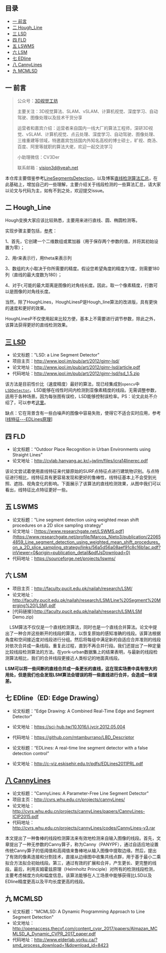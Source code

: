 ## 目录
<!-- MarkdownTOC depth=4 -->
- [一 前言](#前言)
- [二 Hough_Line](#Hough)
- [三 LSD](#LSD)
- [四 FLD](#FLD)
- [五 LSWMS](#LSWMS)
- [六 LSM](#LSM)
- [七 EDline](#EDline)
- [八 CannyLines](#CannyLines)
- [九 MCMLSD](#MCMLSD)

<a name="前言"></a>

## 一 前言

> 公众号：[3D视觉工坊](https://mp.weixin.qq.com/s?__biz=MzU1MjY4MTA1MQ==&mid=2247484684&idx=1&sn=e812540aee03a4fc54e44d5555ccb843&chksm=fbff2e38cc88a72e180f0f6b0f7b906dd616e7d71fffb9205d529f1238e8ef0f0c5554c27dd7&token=691734513&lang=zh_CN#rd)
>
> 主要关注：3D视觉算法、SLAM、vSLAM、计算机视觉、深度学习、自动驾驶、图像处理以及技术干货分享
>
> 运营者和嘉宾介绍：运营者来自国内一线大厂的算法工程师，深研3D视觉、vSLAM、计算机视觉、点云处理、深度学习、自动驾驶、图像处理、三维重建等领域，特邀嘉宾包括国内外知名高校的博士硕士，旷视、商汤、百度、阿里等就职的算法大佬，欢迎一起交流学习
>
> 小助理微信：CV3Der
>
> 联系邮箱：vision3d@yeah.net



本仓库主要借鉴参考[LineSegmentsDetection](https://github.com/Vincentqyw/LineSegmentsDetection)，以及博客[直线检测算法汇总](https://blog.csdn.net/WZZ18191171661/article/details/101116949#t9)，在此基础上，增加自己的一些理解，主要介绍关于线段检测的一些算法汇总，请大家以论文与代码为主，如有不到之处，欢迎提交issue。

<a name="Hough"></a>

## 二 Hough_Line

Hough变换大家应该比较熟悉，主要用来进行直线、圆、椭圆检测等。

实现步骤主要包括，[参考](https://blog.csdn.net/WZZ18191171661/article/details/101116949#t2)：

1、首先，它创建一个二维数组或累加器（用于保存两个参数的值，并将其初始设置为零）；

2、用r来表示行，用theta来表示列

3、数组的大小取决于你所需要的精度。假设您希望角度的精度为1度，则需要180列（直线的最大度数为180）；

4、对于r,可能的最大距离是图像的对角线长度。因此，取一个像素精度，行数可以是图像的对角线长度。

当然，除了HoughLines，HoughLinesP是Hough_line算法的改进版，具有更快的速度和更好的效果。

HoughLinesP不仅使用起来比较方便，基本上不需要进行调节参数，除此之外，该算法获得更好的直线检测效果。

<a name="LSD"></a>

## [三 LSD](http://www.ipol.im/pub/art/2012/gjmr-lsd/)

- 论文标题："LSD: a Line Segment Detector"
- 项目主页：http://www.ipol.im/pub/art/2012/gjmr-lsd/
- 论文地址：http://www.ipol.im/pub/art/2012/gjmr-lsd/article.pdf
- 代码地址：http://www.ipol.im/pub/art/2012/gjmr-lsd/lsd_1.5.zip

该方法是目前性价比（速度精度）最好的算法，现已经集成到`opencv`中[`LSDDetector`](https://docs.opencv.org/master/d1/dbd/classcv_1_1line__descriptor_1_1LSDDetector.html)。LSD能够在线性时间内检测到亚像素精度的线段。无需调整参数，适用于各种场景。因为每张图有误检，LSD能够控制误检率。PS：论文此处不介绍了，可以参考[这里](https://blog.csdn.net/chishuideyu/article/details/78081643?locationNum=9&fps=1)。

缺点：它在背景含有一些白噪声的图像中容易失败，使得它不适合实时应用，参考[[线特征---EDLines原理](https://www.cnblogs.com/Jessica-jie/p/7655466.html)]



<a name="FLD"></a>

## 四 FLD 

- 论文标题：“Outdoor Place Recognition in Urban Environments using Straight Lines”
- 论文地址：http://cvlab.hanyang.ac.kr/~jwlim/files/icra14linerec.pdf

该论文尝试着使用直线特征来代替原始的SURF点特征点进行建筑物识别。与点特征进行相比，线特征具有更容易发现和更好的鲁棒性，线特征基本上不会受到光照、遮挡、视角变化的影响。下面展示了该算法的直线检测效果，从图中我们可以看出，线特征比点特征更好一些。

<a name="LSWMS"></a>

## 五 LSWMS

- 论文标题："Line segment detection using weighted mean shift procedures on a 2D slice sampling strategy"
- 论文地址：[https://www.researchgate.net/LSWMS.pdf](https://www.researchgate.net/profile/Marcos_Nieto3/publication/220654859_Line_segment_detection_using_weighted_mean_shift_procedures_on_a_2D_slice_sampling_strategy/links/56a5d56a08aef91c8c16b1ac.pdf?inViewer=0&origin=publication_detail&pdfJsDownload=0)
- 代码地址：https://sourceforge.net/projects/lswms/



##  六 LSM

- 项目主页：http://faculty.pucit.edu.pk/nailah/research/LSM/
- 论文地址：http://faculty.pucit.edu.pk/nailah/research/LSM/Line%20Segment%20Merging%20(LSM).pdf
- [代码链接](http://faculty.pucit.edu.pk/nailah/research/LSM/LSM Demo.zip)

 LSM算法不仅仅是一个直线检测算法，同时也是一个直线合并算法。论文中提出了一种合并这些断开的线段的算法，以恢复原始的感知准确的线段。该算法根据角度和空间接近度对线段进行分组。然后将每组中满足新的自适应合并准则的线段对依次合并成一条线段。重复此过程，直到不再合并行段。我们还提出了一种定量比较线段检测算法的方法。在york-urban数据集上的结果表明，与最新的线段检测算法相比，我们的合并线段更接近人类标记的地面真线段。

**LSM可以将一些间断的直线合并成一条更长的直线，这在现实场景中具有很大的用处，但是我们也会发现LSM算法会错误的将一些直线进行合并，会造成一些误差。**

<a name="EDline"></a>

## 七 EDline（ED: Edge Drawing）

- 论文标题："Edge Drawing: A Combined Real-Time Edge and Segment Detector"
- 论文地址：https://sci-hub.tw/10.1016/j.jvcir.2012.05.004
- 代码地址：https://github.com/mtamburrano/LBD_Descriptor



- 论文标题：“EDLines: A real-time line segment detector with a false detection control”
- 论文地址：http://c-viz.eskisehir.edu.tr/pdfs/EDLines2011PRL.pdf

<a name="CannyLines"></a>

## [八 CannyLines](http://cvrs.whu.edu.cn/projects/cannyLines/)

- 论文标题："CannyLines: A Parameter-Free Line Segment Detector"
- 项目主页：http://cvrs.whu.edu.cn/projects/cannyLines/
- 论文地址：http://cvrs.whu.edu.cn/projects/cannyLines/papers/CannyLines-ICIP2015.pdf
- 代码地址：http://cvrs.whu.edu.cn/projects/cannyLines/codes/CannyLines-v3.rar

本文提出了一种鲁棒的线段检测算法来有效地检测来自输入图像的线段。首先，文章提出了一种无参数的Canny算子，称为Canny（PANYPF），通过自适应地设置传统Canny算子的低阈值和高阈值来鲁棒地从输入图像中提取边缘。然后，提出了有效的像素连接和分割技术，直接从边缘图中收集共线点群，用于基于最小二乘拟合方法拟合初始线段。第三，通过有效的扩展和合并，产生更长、更完整的线段。最后，利用亥姆霍兹原理（Helmholtz Principle）对所有的检测线段检测，主要考虑梯度方向和幅度信息。该算法能够在人工场景中能够获得比LSD以及EDline精度更高以及平均长度更高的线段。

<a name="MCMLSD"></a>

## 九 MCMLSD

- 论文标题："MCMLSD: A Dynamic Programming Approach to Line Segment Detection"
- 论文地址：http://openaccess.thecvf.com/content_cvpr_2017/papers/Almazan_MCMLSD_A_Dynamic_CVPR_2017_paper.pdf
- 代码地址：http://www.elderlab.yorku.ca/?smd_process_download=1&download_id=8423
